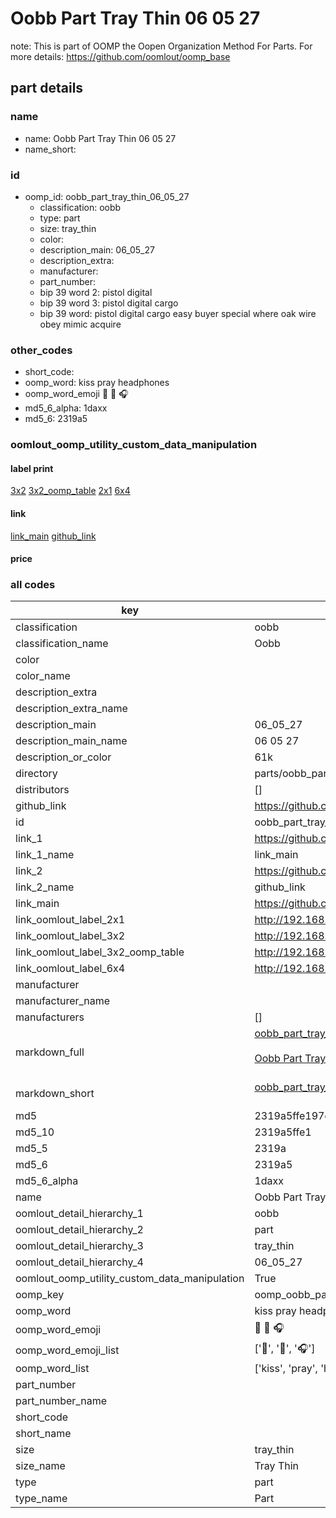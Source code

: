 # Oobb Part Tray Thin 06 05 27  

note: This is part of OOMP the Oopen Organization Method For Parts. For more details: https://github.com/oomlout/oomp_base

##  part details





### name
* name: Oobb Part Tray Thin 06 05 27
* name_short: 
### id
* oomp_id: oobb_part_tray_thin_06_05_27
  * classification: oobb
  * type: part
  * size: tray_thin
  * color: 
  * description_main: 06_05_27
  * description_extra: 
  * manufacturer: 
  * part_number: 
  * bip 39 word 2: pistol digital
  * bip 39 word 3: pistol digital cargo
  * bip 39 word: pistol digital cargo easy buyer special where oak wire obey mimic acquire

### other_codes
* short_code: 
* oomp_word: kiss pray headphones
* oomp_word_emoji :kiss: :pray: :headphones:
* md5_6_alpha: 1daxx
* md5_6: 2319a5






### oomlout_oomp_utility_custom_data_manipulation
#### label print
[3x2](http://192.168.1.245:1112/?label=oomp%201daxx)
[3x2_oomp_table](http://192.168.1.107:1112/?label=oomp%201daxx)
[2x1](http://192.168.1.242:1112/?label=oomp%201daxx)
[6x4](http://192.168.1.55:1112/?label=oomp%201daxx)    

#### link

[link_main](https://github.com/oomlout/oomlout_oomp_current_version_messy/tree/main/parts/oobb_part_tray_thin_06_05_27) [github_link](https://github.com/oomlout/oomlout_oomp_part_src/tree/main/parts/oobb_part_tray_thin_06_05_27)                             

#### price







### all codes 
| key | value |  
| --- | --- |  
| classification | oobb |  
| classification_name | Oobb |  
| color |  |  
| color_name |  |  
| description_extra |  |  
| description_extra_name |  |  
| description_main | 06_05_27 |  
| description_main_name | 06 05 27 |  
| description_or_color | 61k |  
| directory | parts/oobb_part_tray_thin_06_05_27 |  
| distributors | [] |  
| github_link | https://github.com/oomlout/oomlout_oomp_part_src/tree/main/parts/oobb_part_tray_thin_06_05_27 |  
| id | oobb_part_tray_thin_06_05_27 |  
| link_1 | https://github.com/oomlout/oomlout_oomp_current_version_messy/tree/main/parts/oobb_part_tray_thin_06_05_27 |  
| link_1_name | link_main |  
| link_2 | https://github.com/oomlout/oomlout_oomp_part_src/tree/main/parts/oobb_part_tray_thin_06_05_27 |  
| link_2_name | github_link |  
| link_main | https://github.com/oomlout/oomlout_oomp_current_version_messy/tree/main/parts/oobb_part_tray_thin_06_05_27 |  
| link_oomlout_label_2x1 | http://192.168.1.242:1112/?label=oomp%201daxx |  
| link_oomlout_label_3x2 | http://192.168.1.245:1112/?label=oomp%201daxx |  
| link_oomlout_label_3x2_oomp_table | http://192.168.1.107:1112/?label=oomp%201daxx |  
| link_oomlout_label_6x4 | http://192.168.1.55:1112/?label=oomp%201daxx |  
| manufacturer |  |  
| manufacturer_name |  |  
| manufacturers | [] |  
| markdown_full | [oobb_part_tray_thin_06_05_27](https://github.com/oomlout/oomlout_oomp_current_version_messy/tree/main/parts/oobb_part_tray_thin_06_05_27)<br>[](https://github.com/oomlout/oomlout_oomp_current_version_messy/tree/main/parts/oobb_part_tray_thin_06_05_27)<br>[Oobb Part Tray Thin 06 05 27](https://github.com/oomlout/oomlout_oomp_current_version_messy/tree/main/parts/oobb_part_tray_thin_06_05_27)<br><br> |  
| markdown_short | [oobb_part_tray_thin_06_05_27](https://github.com/oomlout/oomlout_oomp_current_version_messy/tree/main/parts/oobb_part_tray_thin_06_05_27)<br><br> |  
| md5 | 2319a5ffe197df4b438fb45c454f7d2b |  
| md5_10 | 2319a5ffe1 |  
| md5_5 | 2319a |  
| md5_6 | 2319a5 |  
| md5_6_alpha | 1daxx |  
| name | Oobb Part Tray Thin 06 05 27 |  
| oomlout_detail_hierarchy_1 | oobb |  
| oomlout_detail_hierarchy_2 | part |  
| oomlout_detail_hierarchy_3 | tray_thin |  
| oomlout_detail_hierarchy_4 | 06_05_27 |  
| oomlout_oomp_utility_custom_data_manipulation | True |  
| oomp_key | oomp_oobb_part_tray_thin_06_05_27 |  
| oomp_word | kiss pray headphones |  
| oomp_word_emoji | :kiss: :pray: :headphones: |  
| oomp_word_emoji_list | [':kiss:', ':pray:', ':headphones:'] |  
| oomp_word_list | ['kiss', 'pray', 'headphones'] |  
| part_number |  |  
| part_number_name |  |  
| short_code |  |  
| short_name |  |  
| size | tray_thin |  
| size_name | Tray Thin |  
| type | part |  
| type_name | Part |  
